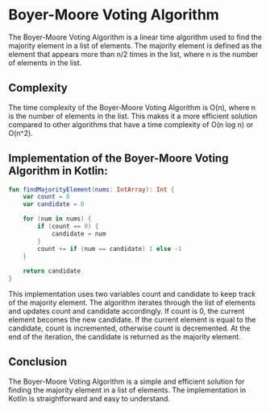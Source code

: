 
# Boyer-Moore Voting Algorithm

The Boyer-Moore Voting Algorithm is a linear time algorithm used to find the majority element in a list of elements. The majority element is defined as the element that appears more than n/2 times in the list, where n is the number of elements in the list.

## Complexity

The time complexity of the Boyer-Moore Voting Algorithm is O(n), where n is the number of elements in the list. This makes it a more efficient solution compared to other algorithms that have a time complexity of O(n log n) or O(n^2).


## Implementation of the Boyer-Moore Voting Algorithm in Kotlin:

```kotlin 
fun findMajorityElement(nums: IntArray): Int {
    var count = 0   
    var candidate = 0

    for (num in nums) {
        if (count == 0) {
            candidate = num
        }
        count += if (num == candidate) 1 else -1
    }
    
    return candidate
}
```
This implementation uses two variables count and candidate to keep track of the majority element. The algorithm iterates through the list of elements and updates count and candidate accordingly. If count is 0, the current element becomes the new candidate. If the current element is equal to the candidate, count is incremented, otherwise count is decremented. At the end of the iteration, the candidate is returned as the majority element.

## Conclusion

The Boyer-Moore Voting Algorithm is a simple and efficient solution for finding the majority element in a list of elements. The implementation in Kotlin is straightforward and easy to understand.
